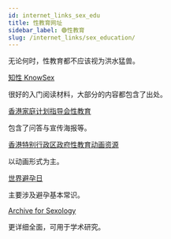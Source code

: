 ```yaml
---
id: internet_links_sex_edu
title: 性教育网址
sidebar_label: 🟢性教育
slug: /internet_links/sex_education/
---
```


无论何时，性教育都不应该视为洪水猛兽。

[知性 KnowSex](https://knowsex.net)

很好的入门阅读材料，大部分的内容都包含了出处。

[香港家庭计划指导会性教育](https://www.famplan.org.hk/sexedu/zh)

包含了问答与宣传海报等。

[香港特别行政区政府性教育动画资源](https://www.edb.gov.hk/tc/curriculum-development/4-key-tasks/moral-civic/sea/sea.html)

以动画形式为主。

[世界避孕日](https://www.china-wcd.com/)

主要涉及避孕基本常识。

[Archive for Sexology](http://www.sexarchive.info/CH/home.htm)

更详细全面，可用于学术研究。



